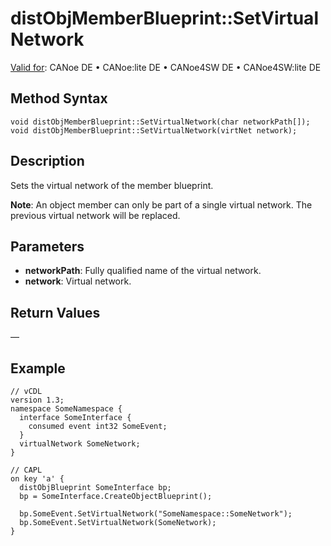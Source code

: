 # distObjMemberBlueprint::SetVirtualNetwork

[Valid for](../../../Shared/FeatureAvailability.md): CANoe DE • CANoe:lite DE • CANoe4SW DE • CANoe4SW:lite DE

## Method Syntax

```plaintext
void distObjMemberBlueprint::SetVirtualNetwork(char networkPath[]);
void distObjMemberBlueprint::SetVirtualNetwork(virtNet network);
```

## Description

Sets the virtual network of the member blueprint.

**Note**: An object member can only be part of a single virtual network. The previous virtual network will be replaced.

## Parameters

- **networkPath**: Fully qualified name of the virtual network.
- **network**: Virtual network.

## Return Values

—

## Example

```plaintext
// vCDL
version 1.3;
namespace SomeNamespace {
  interface SomeInterface {
    consumed event int32 SomeEvent;
  }
  virtualNetwork SomeNetwork;
}

// CAPL
on key 'a' {
  distObjBlueprint SomeInterface bp;
  bp = SomeInterface.CreateObjectBlueprint();

  bp.SomeEvent.SetVirtualNetwork("SomeNamespace::SomeNetwork");
  bp.SomeEvent.SetVirtualNetwork(SomeNetwork);
}
```
